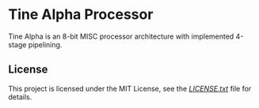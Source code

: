 # Tine Alpha Processor

Tine Alpha is an 8-bit MISC processor architecture with implemented 4-stage pipelining.

## License

This project is licensed under the MIT License, see the [*LICENSE.txt*](LICENSE.txt) file for details.
